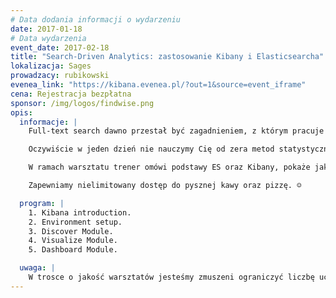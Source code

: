 ```yaml
---
# Data dodania informacji o wydarzeniu
date: 2017-01-18
# Data wydarzenia
event_date: 2017-02-18
title: "Search-Driven Analytics: zastosowanie Kibany i Elasticsearcha"
lokalizacja: Sages
prowadzacy: rubikowski
evenea_link: "https://kibana.evenea.pl/?out=1&source=event_iframe"
cena: Rejestracja bezpłatna
sponsor: /img/logos/findwise.png
opis:
  informacje: |
    Full-text search dawno przestał być zagadnieniem, z którym pracuje garstka zapaleńców - rozwój technologii open source takich jak Apache Solr czy Elasticsearch spowodował, iż zaawansowane algorytmy wyszukiwania pełnotekstowego stały się dostępne dla mas. W roku 2017 wręcz nie wypada - tytułując się ekspertem IT - nie znać choć pobieżnie haseł związanych z searchem. Podobnie sprawa ma się z zaawansowaną analityką danych - kursów machine learningu czy podstaw statystyki jest na pęczki, człowiek idzie do warzywniaka a tam rozmowa o doborze parametrów sieci neuronowej. W 2017 bycie developerem jest passe, teraz wypada się tytułować entuzjastą machine learningu. Jeśli wciąż żyjesz w 2014 to ten warsztat jest właśnie dla Ciebie!

    Oczywiście w jeden dzień nie nauczymy Cię od zera metod statystycznych ani probabilistyki, ale - mamy nadzieję - przybliżymy tematykę związaną z searchem i wykorzystaniem technik searchowych w analityce danych. Elasticsearch + Kibana to mocne narzędzie do analizy wszystkiego, co da się umieścić w czasie - od logów z systemów produkcyjnych po wypadki drogowe. Potęga agregacji Elasticsearch i wyszukiwania pełnotekstowego ubierana jest w bardzo przystępną nawet dla laika formę wizualizacji w Kibanie, a ponieważ stos technologiczny jest stosunkowo łatwy do uruchomienia umożliwia to względnie szybkie uzyskanie np. prostego rozwiązania monitorującego. Ogromną zaletą jest tu też wsparcie dla analizy w czasie rzeczywistym.

    W ramach warsztatu trener omówi podstawy ES oraz Kibany, pokaże jak tego używać oraz jak skonfigurować poszczególne komponenty. Uczestnicy będą mieli możliwość skonstruowania rozwiązania na przykładowych danych, dlatego wymagane jest przyjście z własnymi laptopami.

    Zapewniamy nielimitowany dostęp do pysznej kawy oraz pizzę. ☺

  program: |
    1. Kibana introduction.
    2. Environment setup.
    3. Discover Module.
    4. Visualize Module.
    5. Dashboard Module.

  uwaga: |
    W trosce o jakość warsztatów jesteśmy zmuszeni ograniczyć liczbę uczestników. <strong>Kwalifikacja odbywa się na podstawie odpowiedzi udzielonych w formularzu zgłoszeniowym oraz - w dalszym kroku - kolejności zgłoszeń.</strong> Potwierdzenie udziału w warsztatach wraz z instrukcją przygotowania środowiska otrzymasz najpóźniej na 7 dni przed planowaną datą wydarzenia.
---
```

